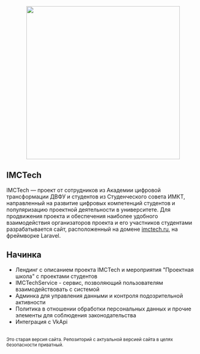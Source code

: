 <p align="center"><a href="https://imctech.ru" target="_blank"><img src="https://imctech.ru/img/fedya3.png" width="400"></a></p>

## IMCTech

IMCTech — проект от сотрудников из Академии цифровой трансформации ДВФУ и студентов из Студенческого совета ИМКТ, направленный на развитие цифровых компетенций студентов и популяризацию проектной деятельности в университете. Для продвижения проекта и обеспечения наиболее удобного взаимодействия организаторов проекта и его участников студентами разрабатывается сайт, расположенный на домене <a target="_blank" href="https://imctech.ru">imctech.ru</a>, на фреймворке Laravel.

## Начинка

- Лендинг с описанием проекта IMCTech и мероприятия "Проектная школа" с проектами студентов
- IMCTechService - сервис, позволяющий пользователям взаимодействовать с системой
- Админка для управления данными и контроля подозрительной активности
- Политика в отношении обработки персональных данных и прочие элементы для соблюдения законодательства
- Интеграция с VkApi
<br>
<sub>Это старая версия сайта. Репозиторий с актуальной версией сайта в целях безопасности приватный.</sub>

